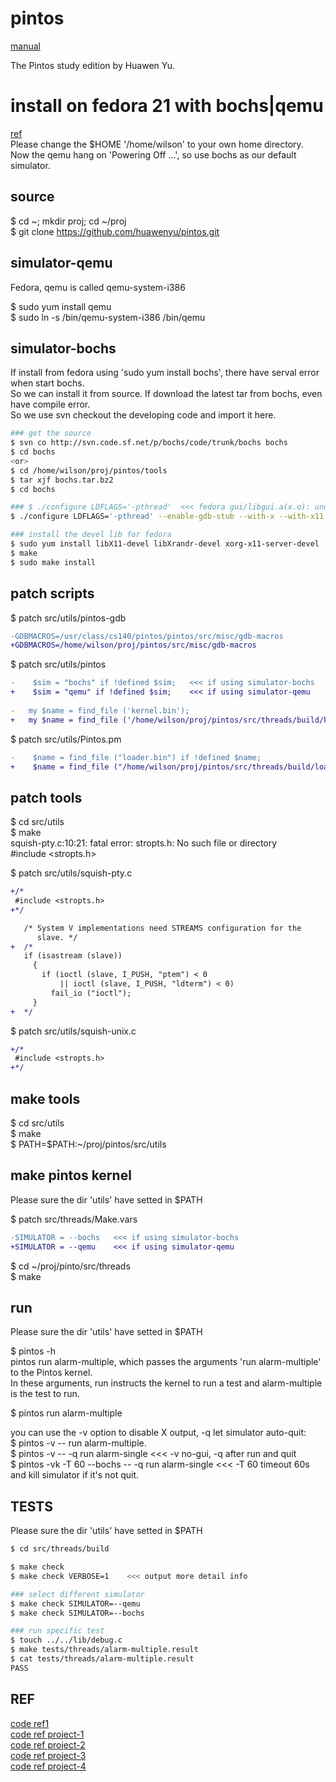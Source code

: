 pintos
======
[manual](http://web.stanford.edu/class/cs140/projects/pintos/pintos.html)  
  
The Pintos study edition by Huawen Yu.  

install on fedora 21 with bochs|qemu
====================================

[ref](https://pintosiiith.wordpress.com/2012/09/13/install-pintos-with-qemu/)  
Please change the $HOME '/home/wilson' to your own home directory.  
Now the qemu hang on 'Powering Off ...', so use bochs as our default simulator.

source
------
$ cd ~; mkdir proj; cd ~/proj  
$ git clone https://github.com/huawenyu/pintos.git  

simulator-qemu
--------------
Fedora, qemu is called qemu-system-i386  
  
$ sudo yum install qemu  
$ sudo ln -s /bin/qemu-system-i386 /bin/qemu  

simulator-bochs
---------------
If install from fedora using 'sudo yum install bochs', there have serval error when start bochs.  
So we can install it from source. If download the latest tar from bochs, even have compile error.  
So we use svn checkout the developing code and import it here.  

```bash
### get the source
$ svn co http://svn.code.sf.net/p/bochs/code/trunk/bochs bochs
$ cd bochs
<or>
$ cd /home/wilson/proj/pintos/tools
$ tar xjf bochs.tar.bz2
$ cd bochs

### $ ./configure LDFLAGS='-pthread'  <<< fedora gui/libgui.a(x.o): undefined reference to symbol 'XSetForeground'
$ ./configure LDFLAGS='-pthread' --enable-gdb-stub --with-x --with-x11 --with-term --with-nogui

### install the devel lib for fedora
$ sudo yum install libX11-devel libXrandr-devel xorg-x11-server-devel
$ make
$ sudo make install
```

patch scripts
-------------
$ patch src/utils/pintos-gdb  
```diff
-GDBMACROS=/usr/class/cs140/pintos/pintos/src/misc/gdb-macros
+GDBMACROS=/home/wilson/proj/pintos/src/misc/gdb-macros
```
  
$ patch src/utils/pintos  
```diff
-    $sim = "bochs" if !defined $sim;   <<< if using simulator-bochs
+    $sim = "qemu" if !defined $sim;    <<< if using simulator-qemu
  
-	my $name = find_file ('kernel.bin');
+	my $name = find_file ('/home/wilson/proj/pintos/src/threads/build/kernel.b<
```
  
$ patch src/utils/Pintos.pm  
```diff
-    $name = find_file ("loader.bin") if !defined $name;
+    $name = find_file ("/home/wilson/proj/pintos/src/threads/build/loader.bin") if !defined $name;
```

patch tools
-----------
$ cd src/utils  
$ make  
squish-pty.c:10:21: fatal error: stropts.h: No such file or directory  
 #include <stropts.h>  
  
$ patch src/utils/squish-pty.c  
```diff
+/*
 #include <stropts.h>
+*/

   /* System V implementations need STREAMS configuration for the
      slave. */
+  /*
   if (isastream (slave))
     {
       if (ioctl (slave, I_PUSH, "ptem") < 0
           || ioctl (slave, I_PUSH, "ldterm") < 0)
         fail_io ("ioctl");
     }
+  */
```
  
$ patch src/utils/squish-unix.c  
```diff
+/*
 #include <stropts.h>
+*/
```
  
make tools
----------
$ cd src/utils  
$ make  
$ PATH=$PATH:~/proj/pintos/src/utils  


make pintos kernel
------------------
Please sure the dir 'utils' have setted in $PATH  

$ patch src/threads/Make.vars  
```diff
-SIMULATOR = --bochs   <<< if using simulator-bochs
+SIMULATOR = --qemu    <<< if using simulator-qemu
```
  
$ cd ~/proj/pinto/src/threads  
$ make  

run
---
Please sure the dir 'utils' have setted in $PATH  

$ pintos -h  
pintos run alarm-multiple, which passes the arguments 'run alarm-multiple' to the Pintos kernel.  
In these arguments, run instructs the kernel to run a test and alarm-multiple is the test to run.  

$ pintos run alarm-multiple  

you can use the -v option to disable X output, -q let simulator auto-quit:  
$ pintos -v -- run alarm-multiple.  
$ pintos -v -- -q run alarm-single   <<< -v no-gui, -q after run and quit  
$ pintos -vk -T 60 --bochs -- -q run alarm-single    <<< -T 60 timeout 60s and kill simulator if it's not quit.  

TESTS
-----
Please sure the dir 'utils' have setted in $PATH  

```bash
$ cd src/threads/build

$ make check
$ make check VERBOSE=1    <<< output more detail info

### select different simulator
$ make check SIMULATOR=--qemu
$ make check SIMULATOR=--bochs

### run specific test
$ touch ../../lib/debug.c
$ make tests/threads/alarm-multiple.result
$ cat tests/threads/alarm-multiple.result
PASS
```

REF
---
[code ref1](https://code.google.com/p/jawpintos/source/checkout)  
[code ref project-1](https://github.com/ryantimwilson/Pintos-Project-1)  
[code ref project-2](https://github.com/ryantimwilson/Pintos-Project-2)  
[code ref project-3](https://github.com/ryantimwilson/Pintos-Project-3)  
[code ref project-4](https://github.com/ryantimwilson/Pintos-Project-4)  

